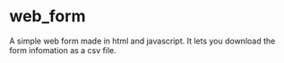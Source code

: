 # web_form
A simple web form made in html and javascript. It lets you download the form infomation as a csv file.
